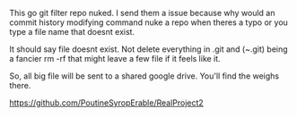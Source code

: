 This go git filter repo nuked.
I send them a issue because why would an commit history modifying command nuke a repo when theres a typo or you type a file name that doesnt exist. 

It should say file doesnt exist. Not delete everything in .git and (~.git) being a fancier rm -rf that might leave a few file if it feels like it. 

So, all big file will be sent to a shared google drive. 
You'll find the weighs there. 

https://github.com/PoutineSyropErable/RealProject2
